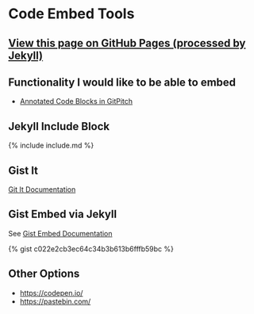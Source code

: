 # Code Embed Tools

## [View this page on GitHub Pages (processed by Jekyll)](https://terrywbrady.github.io/tutorialTest)

## Functionality I would like to be able to embed
- [Annotated Code Blocks in GitPitch](https://gitpitch.com/DSpace-Labs/DSpace-rel-demo/webinar#/6/1)

## Jekyll Include Block

{% include include.md %}

## Gist It

[Git It Documentation](http://gist-it.appspot.com/)

<script src="https://gist-it.appspot.com/github/terrywbrady/info/blob/master/README.md?slice=1:10"></script>

## Gist Embed via Jekyll
See [Gist Embed Documentation](https://gist.github.com/benbalter/5555251)

{% gist c022e2cb3ec64c34b3b613b6fffb59bc %}

## Other Options

- https://codepen.io/
- https://pastebin.com/
